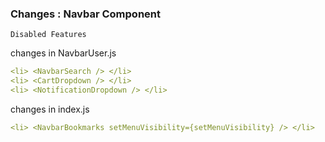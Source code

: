 ### Changes : Navbar Component
<code>Disabled Features</code>

<p>changes in NavbarUser.js</p>

```yaml
<li> <NavbarSearch /> </li>
<li> <CartDropdown /> </li>
<li> <NotificationDropdown /> </li>
```

<p>changes in index.js</p>

```yaml
<li> <NavbarBookmarks setMenuVisibility={setMenuVisibility} /> </li>
```
